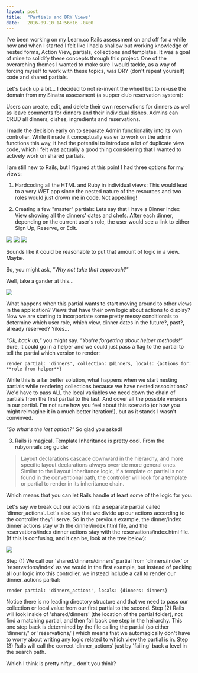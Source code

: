 ```yaml
---
layout: post
title:  "Partials and DRY Views"
date:   2016-09-10 14:56:16 -0400
---
```


I've been working on my Learn.co Rails assessment on and off for a while now and when I started I felt like I had a shallow but working knowledge of nested forms, Action View, partials, collections and templates. It was a goal of mine to solidify these concepts through this project. One of the overarching themes I wanted to make sure I would tackle, as a way of forcing myself to work with these topics, was DRY (don't repeat yourself) code and shared partials.

Let's back up a bit... 
I decided to not re-invent the wheel but to re-use the domain from my Sinatra assessment (a supper club reservation system): 

Users can create, edit, and delete their own reservations for dinners as well as leave comments for dinners and their individual dishes.
Admins can CRUD all dinners, dishes, ingredients and reservations.

I made the decision early on to separate Admin functionality into its own controller. While it made it conceptually easier to work on the admin functions this way, it had the potential to introduce a lot of duplicate view code, which I felt was actually a good thing considering that I wanted to actively work on shared partials.

I am still new to Rails, but I figured at this point I had three options for my views:

1. Hardcoding all the HTML and Ruby in individual views: This would lead to a very WET app since the nested nature of the resources and two roles would just drown me in code. Not appealing!

2. Creating a few "master" partials: Lets say that I have a Dinner Index View showing all the dinners' dates and chefs. After each dinner, depending on the current user's role, the user would see a link to either Sign Up, Reserve, or Edit.

![](https://dl.dropboxusercontent.com/u/455813290/Blog%20Images/9-10-16/Screen%20Shot%202016-09-10%20at%202.02.10%20PM.png)
![](https://dl.dropboxusercontent.com/u/455813290/Blog%20Images/9-10-16/Screen%20Shot%202016-09-10%20at%202.04.19%20PM.png)
![](https://dl.dropboxusercontent.com/u/455813290/Blog%20Images/9-10-16/Screen%20Shot%202016-09-10%20at%202.04.46%20PM.png)

Sounds like it could be reasonable to put that amount of logic in a view. Maybe. 

So, you might ask, *"Why not take that approach?"*

Well, take a gander at this...

![](https://dl.dropboxusercontent.com/u/455813290/Blog%20Images/9-10-16/Screen%20Shot%202016-09-10%20at%202.17.27%20PM.png)

What happens when this partial wants to start moving around to other views in the application? Views that have their own logic about actions to display? Now we are starting to incorportate some pretty messy conditionals to determine which user role, which view, dinner dates in the future?, past?, already reserved? Yikes...

*"Ok, back up,"* you might say. *"You're forgetting about helper methods!"* Sure, it could go in a helper and we could just pass a flag to the partial to tell the partial which version to render:

`render partial: 'dinners', collection: @dinners, locals: {actions_for: **role from helper**}`

While this is a far better solution, what happens when we start nesting partials while rendering collections because we have nested associations? We'd have to pass ALL the local variables we need down the chain of partials from the first partial to the last. And cover all the possible versions in our partial. I'm not sure how you feel about this scenario (or how you might reimagine it in a much better iteration!), but as it stands I wasn't convinved.

*"So what's the last option?"* So glad you asked!

3. Rails is magical. Template Inheritance is pretty cool. From the rubyonrails.org guide: 

> Layout declarations cascade downward in the hierarchy, and more specific layout declarations always override more general ones. Similar to the Layout Inheritance logic, if a template or partial is not found in the conventional path, the controller will look for a template or partial to render in its inheritance chain.

Which means that you can let Rails handle at least some of the logic for you. 

Let's say we break out our actions into a separate partial called 'dinner_actions'. Let's also say that we divide up our actions according to the controller they'll serve. So in the previous example, the dinner/index dinner actions stay with the dinner/index.html file, and the reservations/index dinner actions stay with the reservations/index.html file. (If this is confusing, and it can be, look at the tree below):

![](https://dl.dropboxusercontent.com/u/455813290/Blog%20Images/9-10-16/Screen%20Shot%202016-09-10%20at%203.08.12%20PM.png)

Step (1) We call our 'shared/dinners/dinners' partial from 'dinners/index' or 'reservations/index' as we would in the first example, but instead of packing all our logic into this controller, we instead include a call to render our dinner_actions partial:

`render partial: 'dinners_actions', locals: {dinners: dinners}`

Notice there is no leading directory structure and that we need to pass our collection or local value from our first partial to the second.  Step (2) Rails will look inside of 'shared/dinners' (the location of the partial folder), not find a matching partial, and then fall back one step in the heirarchy. This one step back is determined by the file calling the partial (so either 'dinners/' or 'reservations/') which means that we automagically don't have to worry about writing any logic related to which view the partial is in. Step (3) Rails will call the correct 'dinner_actions' just by 'failing' back a level in the search path.

Which I think is pretty nifty... don't you think?




